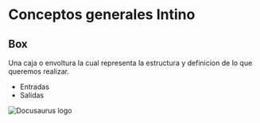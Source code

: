 # Conceptos generales Intino

## Box

Una caja o envoltura la cual representa la estructura y definicion de lo que queremos realizar.
- Entradas 
- Salidas

![Docusaurus logo](/img/conceptos.png)